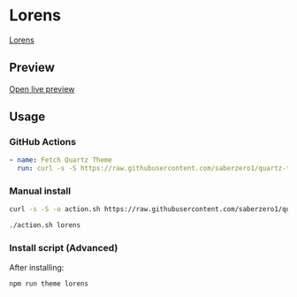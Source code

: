 # Lorens

[Lorens](https://twitter.com/lorans_othman)

## Preview

[Open live preview](https://quartz-themes.github.io/lorens/)

## Usage

### GitHub Actions

```yaml
- name: Fetch Quartz Theme
  run: curl -s -S https://raw.githubusercontent.com/saberzero1/quartz-themes/master/action.sh | bash -s -- lorens
```

### Manual install

```bash
curl -s -S -o action.sh https://raw.githubusercontent.com/saberzero1/quartz-themes/master/action.sh

./action.sh lorens
```

### Install script (Advanced)

After installing:

```bash
npm run theme lorens
```
